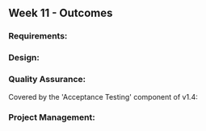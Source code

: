 <link rel="stylesheet" href="{{baseUrl}}/css/main.css">
<link rel="stylesheet" href="{{baseUrl}}/css/schedule.css">

<div class="website-content">

## Week 11 - Outcomes

<div id="main">

### Requirements:

<dynamic-panel src="outcome-objectOrientedDomainModel.md" type="info" header="**`W11.1` Can explain object oriented domain models** :star::star::star:" no-close/>

### Design:

<dynamic-panel src="outcome-explainDesignPattern.md" type="warning" header="**`W11.2` Can apply some more design patterns** :star::star:" no-close/>

<dynamic-panel src="outcome-applyDesignPattern.md" type="info" header="**`W11.3` Can optimize the use of design patterns** :star::star::star:" no-close/>

### Quality Assurance:

<dynamic-panel src="outcome-heuristic.md" type="warning" header="**`W11.4` Can apply heuristics to combine multiple test inputs** :star::star:" no-close/>

<!-- ==================================================================================================== -->

<panel type="danger" header="**`W11.5` Can do acceptance testing** :star:" no-close>
  <panel header="{{glyphicon_folder_close}} Evidence" expanded>

Covered by the 'Acceptance Testing' component of v1.4:

<include src="../../admin/project-v14.md" name="%%Admin » Project → v1.4%%" dynamic />

  </panel>
</panel>

### Project Management:

<dynamic-panel src="outcome-processModelTypes.md" type="warning" header="**`W11.6` Can explain types of SDLC process models** :star::star:" no-close/>

<dynamic-panel src="outcome-popularProcessModels.md" type="info" header="**`W11.7` Can explain some popular SDLC process models** :star::star::star:" no-close/>

</div>
</div>
